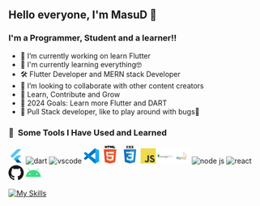 <h2>Hello everyone, I'm MasuD 👋</h2>

<h3>I'm a Programmer, Student and a learner!!</h3>


- 🔭 I’m currently working on learn Flutter
- 🌱 I'm currently learning everything🤓
- 🛠  Flutter Developer and MERN stack Developer
- 👯 I’m looking to collaborate with other content creators
- 🎯 Learn, Contribute and Grow
- 🥅 2024 Goals: Learn more Flutter and DART
- 🍭 Pull Stack developer, like to play around with bugs👾





<h3> 🚀 &nbsp;Some Tools I Have Used and Learned</h3>
<p align="left">
<img src="https://raw.githubusercontent.com/github/explore/80688e429a7d4ef2fca1e82350fe8e3517d3494d/topics/flutter/flutter.png" alt="flutter" width="30" height="30" "padding: 30px"/>
<img src="https://upload.wikimedia.org/wikipedia/commons/c/c6/Dart_logo.png" alt="dart" width="30" height="30"/>
<img src="https://cdn.jsdelivr.net/gh/devicons/devicon/icons/vscode/vscode-original.svg" alt="vscode" width="30" height="30" />
<img src="https://raw.githubusercontent.com/github/explore/80688e429a7d4ef2fca1e82350fe8e3517d3494d/topics/visual-studio-code/visual-studio-code.png" alt="vs code" width="30" height="30"/>

<img src="https://raw.githubusercontent.com/github/explore/80688e429a7d4ef2fca1e82350fe8e3517d3494d/topics/html/html.png" alt="html" width="35" height="35"/>
<img src="https://raw.githubusercontent.com/github/explore/80688e429a7d4ef2fca1e82350fe8e3517d3494d/topics/css/css.png" alt="css" width="35" height="35" />
<img src="https://raw.githubusercontent.com/github/explore/80688e429a7d4ef2fca1e82350fe8e3517d3494d/topics/javascript/javascript.png" alt="js" width="30" height="30"/>
<img src="https://raw.githubusercontent.com/github/explore/80688e429a7d4ef2fca1e82350fe8e3517d3494d/topics/mongodb/mongodb.png" width="30" height="30"/>
<img src="https://raw.githubusercontent.com/github/explore/80688e429a7d4ef2fca1e82350fe8e3517d3494d/topics/mysql/mysql.png" alt="html" width="30" height="30"/>
<img src="https://cdn-icons-png.flaticon.com/512/5968/5968322.png" alt="node js" width="35" height="35" />
<img src="https://w7.pngwing.com/pngs/235/872/png-transparent-react-computer-icons-redux-javascript-others-logo-symmetry-nodejs-thumbnail.png" alt="react" width="30" height="30"/>
<img src="https://raw.githubusercontent.com/github/explore/78df643247d429f6cc873026c0622819ad797942/topics/github/github.png" width="30" height="30"/>
<img src="https://raw.githubusercontent.com/github/explore/80688e429a7d4ef2fca1e82350fe8e3517d3494d/topics/android/android.png" alt="html" width="30" height="30"/>

</p>

[![My Skills](https://skillicons.dev/icons?i=aws,gcp,azure,react,vue,flutter&perline=3)](https://skillicons.dev)

